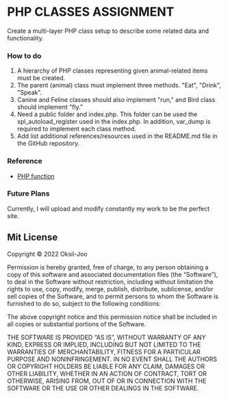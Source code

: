 
# PHP CLASSES ASSIGNMENT

Create a multi-layer PHP class setup to describe some related data and functionality.

### How to do
1. A hierarchy of PHP classes representing given animal-related items must be created.
2. The parent (animal) class must implement three methods. "Eat", "Drink", "Speak".
3. Canine and Feline classes should also implement "run," and Bird class should implement "fly."
4. Need a public folder and index.php. This folder can be used the spl_autoload_register used in the index.php. In addition, var_dump is required to implement each class method.
5. Add list additional references/resources used in the README.md file in the GitHub repository.

### Reference
+ [PHP function](https://www.php.net/manual/en/functions.user-defined.php)


### Future Plans
Currently, I will upload and modify constantly my work to be the perfect site.

## Mit License

Copyright © 2022 Oksil-Joo

Permission is hereby granted, free of charge, to any person obtaining a copy of this software and associated documentation files (the “Software”), to deal in the Software without restriction, including without limitation the rights to use, copy, modify, merge, publish, distribute, sublicense, and/or sell copies of the Software, and to permit persons to whom the Software is furnished to do so, subject to the following conditions:

The above copyright notice and this permission notice shall be included in all copies or substantial portions of the Software.

THE SOFTWARE IS PROVIDED “AS IS”, WITHOUT WARRANTY OF ANY KIND, EXPRESS OR IMPLIED, INCLUDING BUT NOT LIMITED TO THE WARRANTIES OF MERCHANTABILITY, FITNESS FOR A PARTICULAR PURPOSE AND NONINFRINGEMENT. IN NO EVENT SHALL THE AUTHORS OR COPYRIGHT HOLDERS BE LIABLE FOR ANY CLAIM, DAMAGES OR OTHER LIABILITY, WHETHER IN AN ACTION OF CONTRACT, TORT OR OTHERWISE, ARISING FROM, OUT OF OR IN CONNECTION WITH THE SOFTWARE OR THE USE OR OTHER DEALINGS IN THE SOFTWARE.